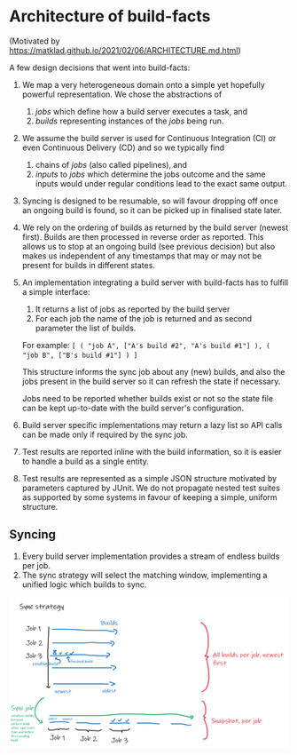 # Architecture of build-facts

(Motivated by https://matklad.github.io/2021/02/06/ARCHITECTURE.md.html)

A few design decisions that went into build-facts:

1. We map a very heterogeneous domain onto a simple yet hopefully powerful
   representation. We chose the abstractions of

    1. *jobs* which define how a build server executes a task, and
    2. *builds* representing instances of the *jobs* being run.

2. We assume the build server is used for Continuous Integration (CI) or even
   Continuous Delivery (CD) and so we typically find

    1. chains of *jobs* (also called pipelines), and
    2. *inputs* to *jobs* which determine the jobs outcome and the same inputs
       would under regular conditions lead to the exact same output.

3. Syncing is designed to be resumable, so will favour dropping off once an
   ongoing build is found, so it can be picked up in finalised state later.

4. We rely on the ordering of builds as returned by the build server (newest
   first). Builds are then processed in reverse order as reported. This allows
   us to stop at an ongoing build (see previous decision) but also makes us
   independent of any timestamps that may or may not be present for builds in
   different states.

5. An implementation integrating a build server with build-facts has to fulfill
   a simple interface:

    1. It returns a list of jobs as reported by the build server
    2. For each job the name of the job is returned and as second parameter the
       list of builds.

   For example: `[ ( "job A", ["A's build #2", "A's build #1"] ), ( "job B", ["B's build #1"] ) ]`

   This structure informs the sync job about any (new) builds, and also the jobs
   present in the build server so it can refresh the state if necessary.

   Jobs need to be reported whether builds exist or not so the state file can
   be kept up-to-date with the build server's configuration.

6. Build server specific implementations may return a lazy list so API calls can
   be made only if required by the sync job.

7. Test results are reported inline with the build information, so it is easier
   to handle a build as a single entity.

8. Test results are represented as a simple JSON structure motivated by
   parameters captured by JUnit. We do not propagate nested test suites as
   supported by some systems in favour of keeping a simple, uniform structure.


## Syncing

1. Every build server implementation provides a stream of endless builds per job.
2. The sync strategy will select the matching window, implementing a unified
   logic which builds to sync.

![Sync strategy](./docs/sync_strategy.png)

